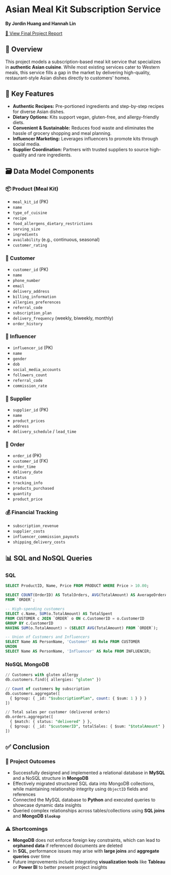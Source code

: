 # Asian Meal Kit Subscription Service  
**By Jordin Huang and Hannah Lin**


[📄 View Final Project Report](./Umami%20Kitchen_Final%20Report.pdf)


## 🌟 Overview  
This project models a subscription-based meal kit service that specializes in **authentic Asian cuisine**. While most existing services cater to Western meals, this service fills a gap in the market by delivering high-quality, restaurant-style Asian dishes directly to customers' homes.

## 🥢 Key Features  
- **Authentic Recipes:** Pre-portioned ingredients and step-by-step recipes for diverse Asian dishes.  
- **Dietary Options:** Kits support vegan, gluten-free, and allergy-friendly diets.  
- **Convenient & Sustainable:** Reduces food waste and eliminates the hassle of grocery shopping and meal planning.  
- **Influencer Marketing:** Leverages influencers to promote kits through social media.  
- **Supplier Coordination:** Partners with trusted suppliers to source high-quality and rare ingredients.  

## 🗃️ Data Model Components  

### 📦 Product (Meal Kit)
- `meal_kit_id` (PK)  
- `name`  
- `type_of_cuisine`  
- `recipe`  
- `food_allergens_dietary_restrictions`  
- `serving_size`  
- `ingredients`  
- `availability` (e.g., continuous, seasonal)  
- `customer_rating`  

### 👤 Customer
- `customer_id` (PK)  
- `name`  
- `phone_number`  
- `email`  
- `delivery_address`  
- `billing_information`  
- `allergies_preferences`  
- `referral_code`  
- `subscription_plan`  
- `delivery_frequency` (weekly, biweekly, monthly)  
- `order_history`  

### 📣 Influencer
- `influencer_id` (PK)  
- `name`  
- `gender`  
- `dob`  
- `social_media_accounts`  
- `followers_count`  
- `referral_code`  
- `commission_rate`  

### 🚚 Supplier
- `supplier_id` (PK)  
- `name`  
- `product_prices`  
- `address`  
- `delivery_schedule` / `lead_time`  

### 🧾 Order
- `order_id` (PK)  
- `customer_id` (FK)  
- `order_time`  
- `delivery_date`  
- `status`  
- `tracking_info`  
- `products_purchased`  
- `quantity`  
- `product_price`  

### 💰 Financial Tracking
- `subscription_revenue`  
- `supplier_costs`  
- `influencer_commission_payouts`  
- `shipping_delivery_costs`  

## 📊 SQL and NoSQL Queries

### SQL
```sql
SELECT ProductID, Name, Price FROM PRODUCT WHERE Price > 10.00;

SELECT COUNT(OrderID) AS TotalOrders, AVG(TotalAmount) AS AverageOrderAmount
FROM `ORDER`;

-- High-spending customers
SELECT c.Name, SUM(o.TotalAmount) AS TotalSpent
FROM CUSTOMER c JOIN `ORDER` o ON c.CustomerID = o.CustomerID
GROUP BY c.CustomerID
HAVING SUM(o.TotalAmount) > (SELECT AVG(TotalAmount) FROM `ORDER`);

-- Union of Customers and Influencers
SELECT Name AS PersonName, 'Customer' AS Role FROM CUSTOMER
UNION
SELECT Name AS PersonName, 'Influencer' AS Role FROM INFLUENCER;
 ```
### NoSQL MongoDB
```sql
// Customers with gluten allergy
db.customers.find({ allergies: "gluten" })

// Count of customers by subscription
db.customers.aggregate([
  { $group: { _id: "$subscriptionPlan", count: { $sum: 1 } } }
])

// Total sales per customer (delivered orders)
db.orders.aggregate([
  { $match: { status: "delivered" } },
  { $group: { _id: "$customerID", totalSales: { $sum: "$totalAmount" } } }
])
```
## ✅ Conclusion

### 📌 Project Outcomes
- Successfully designed and implemented a relational database in **MySQL** and a NoSQL structure in **MongoDB**
- Effectively migrated structured SQL data into MongoDB collections, while maintaining relationship integrity using `ObjectID` fields and references
- Connected the MySQL database to **Python** and executed queries to showcase dynamic data insights
- Queried complex relationships across tables/collections using **SQL joins** and **MongoDB `$lookup`**

### ⚠️ Shortcomings
- **MongoDB** does not enforce foreign key constraints, which can lead to **orphaned data** if referenced documents are deleted
- In **SQL**, performance issues may arise with **large joins** and **aggregate queries** over time
- Future improvements include integrating **visualization tools** like **Tableau** or **Power BI** to better present project insights

